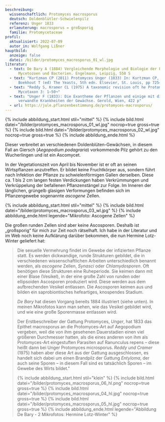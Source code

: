```yaml
---
beschreibung:
  wissenschaftlich: Protomyces macrosporus
  deutsch: Doldenblütler-Schwielenpilz
  referenz: Unger 1833
  erlaeuterung: macrosporus = großsporig
  familie: Protomycetaceae
profil:
  aktualisiert: 2022-07-09
  autor_in: Wolfgang Lißner
hauptbild:
  anzeige: false
  datei: /bilder/protomyces_macrosporus_01_wl.jpg
literatur:
  - text: De Bary A (1884) Vergleichende Morphologie und Biologie der Pilze
      Mycetozoen und Bacterien. Engelmann, Leipzig, 558 S
  - text: "Kurtzman CP (2011) Protomyces Unger (1833) In: Kurtzman CP, Fell JW,
      Boekhout T (ed) The Yeasts, 5th edn. Elsevier, St. Louis, pp 725–731"
  - text: "Reddy S, Kramer CL (1975) A taxonomic revision oft he Protomycetales.
      Mycotaxon 3: 1–50¬"
  - text: "Unger F (1833): Die Exantheme der Pflanzen und einige mit diesen
      verwandte Krankheiten der Gewächse. Gerold, Wien, 422 p"
  - url: https://jule.pflanzenbestimmung.de/protomyces-macrosporus/
---
```

{% include abbildung_start.html stil="mittel" %}
{% include bild.html datei="/bilder/protomyces_macrosporus_01_wl.jpg" nocrop=true gross=true %}
{% include bild.html datei="/bilder/protomyces_macrosporus_02_wl.jpg" nocrop=true gross=true %}
{% include abbildung_ende.html %}

Dieser verbreitet an verschiedenen Doldenblüten-Gewächsen, in diesem Fall an Giersch (*Aegopodium podagraria*) vorkommende Pilz gehört zu den Wucherlingen und ist ein Ascomycet.

In der Vegetationszeit von April bis November ist er oft an seinen Wirtspflanzen anzutreffen. Er bildet keine Fruchtkörper aus, sondern führt nach Infektion der Pflanze zu schwielenförmigen Gallen derselben. Diese ca. 1 bis 2 cm langen festen Verdickungen haben Verkrümmungen und Verkrüppelung der befallenen Pflanzenstängel zur Folge. Im Inneren der länglichen, grüngelb glasigen Verformungen befinden sich im Pflanzengewebe sogenannte *ascogene* Zellen.

{% include abbildung_start.html stil="mittel" %}
{% include bild.html datei="/bilder/protomyces_macrosporus_03_wl.jpg" %}
{% include abbildung_ende.html legende="Mikrofoto: Ascogene Zellen" %}

Die großen runden Zellen sind aber keine Ascosporen. Deshalb ist „großsporig“ für mich zur Zeit noch rätselhaft. Ich habe in der Literatur und im Web noch keine Aufklärung darüber bekommen, die nun Hermine Lotz-Winter geliefert hat:

> Die sexuelle Vermehrung findet im Gewebe der infizierten Pflanze statt. Es werden dickwandige, runde Strukturen gebildet, die in verschiedenen wissenschaftlichen Arbeiten unterschiedlich benannt werden, als *ascogene* Zellen, *Synasci* oder *Chlamydosporen*. Oft benötigen diese Strukturen eine Ruheperiode. Sie keimen dann mit einer Blase (Vesikel), in der eine große Zahl von runden oder ellipsoiden Ascosporen produziert wird. Diese werden aus dem aufbrechenden Vesikel entlassen. Die Ascosporen keimen aus und bilden ein saprobiontisches hefeartiges, knospendes Stadium.
>
> *De Bary* hat diesen Vorgang bereits 1884 illustriert (siehe unten). In meinen Mikrofotos kann man sehen, wie das Vesikel gebildet wird, und wie eine große Sporenmasse entlassen wird.
>
> Der Erstbeschreiber der Gattung Protomyces, *Unger*, hat 1833 das Epithet macrosporus an die Protomyces-Art auf Aegopodium vergeben, weil die von ihm gesehenen Dauerstadien einen viel größeren Durchmesser hatten, als die eines anderen von ihm als Protomyces-Art eingestuften Parasiten auf Ranunculus repens – diese heißt dann bei Unger Protomyces microsporus. *Reddy und Cramer* (1975) haben aber diese Art aus der Gattung ausgeschlossen, es handelt sich dabei um einen Brandpilz der Gattung *Entyloma*, der auch seine Sporen – in diesem Fall sind es tatsächlich Sporen – im Gewebe des Wirts bildet."
>
> {% include abbildung_start.html stil="klein" %}
> {% include bild.html datei="/bilder/protomyces_macrosporus_06_hl.png" nocrop=true gross=true %}
> {% include bild.html datei="/bilder/protomyces_macrosporus_04_hl.jpg" nocrop=true gross=true %}
> {% include bild.html datei="/bilder/protomyces_macrosporus_05_hl.jpg" nocrop=true gross=true %}
> {% include abbildung_ende.html legende="Abbildung De Bary - 2 Mikrofotos: Hermine Lotz-Winter" %}